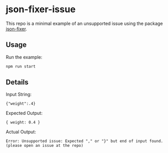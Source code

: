 # json-fixer-issue

This repo is a minimal example of an unsupported issue using the package [json-fixer](https://www.npmjs.com/package/json-fixer).

## Usage
Run the example:
``` bash
npm run start
```

## Details
Input String:
```
{"weight":.4}
```

Expected Output:
```
{ weight: 0.4 }
```

Actual Output:
```
Error: Unsupported issue: Expected "," or "}" but end of input found. (please open an issue at the repo)
```

